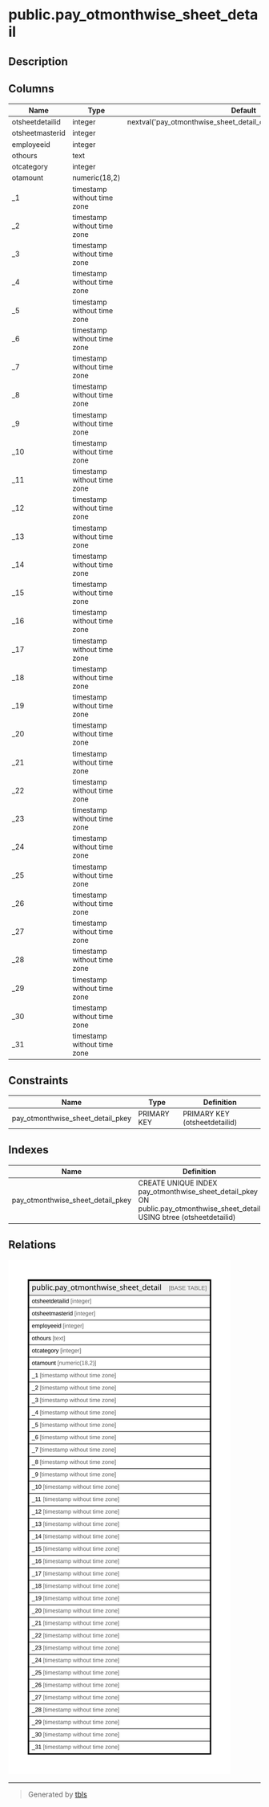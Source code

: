 # public.pay_otmonthwise_sheet_detail

## Description

## Columns

| Name | Type | Default | Nullable | Children | Parents | Comment |
| ---- | ---- | ------- | -------- | -------- | ------- | ------- |
| otsheetdetailid | integer | nextval('pay_otmonthwise_sheet_detail_otsheetdetailid_seq'::regclass) | false |  |  |  |
| otsheetmasterid | integer |  | true |  |  |  |
| employeeid | integer |  | true |  |  |  |
| othours | text |  | true |  |  |  |
| otcategory | integer |  | true |  |  |  |
| otamount | numeric(18,2) |  | true |  |  |  |
| _1 | timestamp without time zone |  | true |  |  |  |
| _2 | timestamp without time zone |  | true |  |  |  |
| _3 | timestamp without time zone |  | true |  |  |  |
| _4 | timestamp without time zone |  | true |  |  |  |
| _5 | timestamp without time zone |  | true |  |  |  |
| _6 | timestamp without time zone |  | true |  |  |  |
| _7 | timestamp without time zone |  | true |  |  |  |
| _8 | timestamp without time zone |  | true |  |  |  |
| _9 | timestamp without time zone |  | true |  |  |  |
| _10 | timestamp without time zone |  | true |  |  |  |
| _11 | timestamp without time zone |  | true |  |  |  |
| _12 | timestamp without time zone |  | true |  |  |  |
| _13 | timestamp without time zone |  | true |  |  |  |
| _14 | timestamp without time zone |  | true |  |  |  |
| _15 | timestamp without time zone |  | true |  |  |  |
| _16 | timestamp without time zone |  | true |  |  |  |
| _17 | timestamp without time zone |  | true |  |  |  |
| _18 | timestamp without time zone |  | true |  |  |  |
| _19 | timestamp without time zone |  | true |  |  |  |
| _20 | timestamp without time zone |  | true |  |  |  |
| _21 | timestamp without time zone |  | true |  |  |  |
| _22 | timestamp without time zone |  | true |  |  |  |
| _23 | timestamp without time zone |  | true |  |  |  |
| _24 | timestamp without time zone |  | true |  |  |  |
| _25 | timestamp without time zone |  | true |  |  |  |
| _26 | timestamp without time zone |  | true |  |  |  |
| _27 | timestamp without time zone |  | true |  |  |  |
| _28 | timestamp without time zone |  | true |  |  |  |
| _29 | timestamp without time zone |  | true |  |  |  |
| _30 | timestamp without time zone |  | true |  |  |  |
| _31 | timestamp without time zone |  | true |  |  |  |

## Constraints

| Name | Type | Definition |
| ---- | ---- | ---------- |
| pay_otmonthwise_sheet_detail_pkey | PRIMARY KEY | PRIMARY KEY (otsheetdetailid) |

## Indexes

| Name | Definition |
| ---- | ---------- |
| pay_otmonthwise_sheet_detail_pkey | CREATE UNIQUE INDEX pay_otmonthwise_sheet_detail_pkey ON public.pay_otmonthwise_sheet_detail USING btree (otsheetdetailid) |

## Relations

![er](public.pay_otmonthwise_sheet_detail.svg)

---

> Generated by [tbls](https://github.com/k1LoW/tbls)
